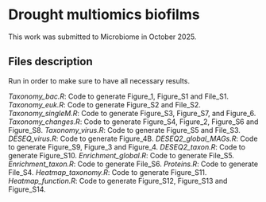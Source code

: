 # Drought multiomics biofilms

This work was submitted to Microbiome in October 2025.

## Files description
Run in order to make sure to have all necessary results. 

*Taxonomy_bac.R*: Code to generate Figure_1, Figure_S1 and File_S1.
*Taxonomy_euk.R*: Code to generate Figure_S2 and File_S2.
*Taxonomy_singleM.R*: Code to generate Figure_S3, Figure_S7, and Figure_6.
*Taxonomy_changes.R*: Code to generate Figure_S4, Figure_2, Figure_S6 and Figure_S8.
*Taxonomy_virus.R*: Code to generate Figure_S5 and File_S3.
*DESEQ_virus.R*: Code to generate Figure_4B.
*DESEQ2_global_MAGs.R*: Code to generate Figure_S9, Figure_3 and Figure_4.
*DESEQ2_taxon.R*: Code to generate Figure_S10.
*Enrichment_global.R*: Code to generate File_S5.
*Enrichment_taxon.R*: Code to generate File_S6.
*Proteins.R*: Code to generate File_S4.
*Heatmap_taxonomy.R*: Code to generate Figure_S11.
*Heatmap_function.R*: Code to generate Figure_S12, Figure_S13 and Figure_S14.